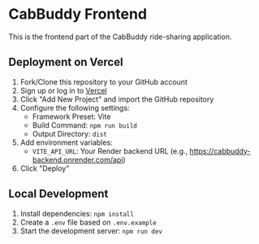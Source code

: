# CabBuddy Frontend

This is the frontend part of the CabBuddy ride-sharing application.

## Deployment on Vercel

1. Fork/Clone this repository to your GitHub account
2. Sign up or log in to [Vercel](https://vercel.com)
3. Click "Add New Project" and import the GitHub repository
4. Configure the following settings:
   - Framework Preset: Vite
   - Build Command: `npm run build`
   - Output Directory: `dist`
5. Add environment variables:
   - `VITE_API_URL`: Your Render backend URL (e.g., https://cabbuddy-backend.onrender.com/api)
6. Click "Deploy"

## Local Development

1. Install dependencies: `npm install`
2. Create a `.env` file based on `.env.example`
3. Start the development server: `npm run dev`
